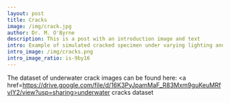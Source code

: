 ```yaml
--- 
layout: post
title: Cracks
image: /img/crack.jpg
author: Dr. M. O'Byrne
description: This is a post with an introduction image and text
intro: Example of simulated cracked specimen under varying lighting and turbidity conditions
intro_image: /img/cracks.png
intro_image_ratio: is-9by16
---
```


The dataset of underwater crack images can be found here: <a href=https://drive.google.com/file/d/16K3PyJpamMaF_R83Mxm9guKeuMRfvIY2/view?usp=sharing>underwater cracks dataset</a> 
